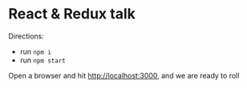 # React & Redux talk

Directions:
* run `npm i`
* run `npm start`

Open a browser and hit [http://localhost:3000](http://localhost:3000), and we are ready to roll
